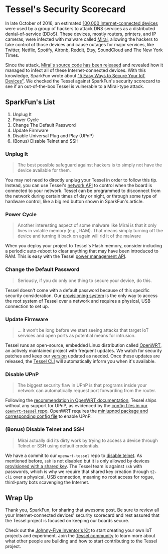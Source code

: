 # Tessel's Security Scorecard

In late October of 2016, an estimated [100,000 Internet-connected devices](http://dyn.com/blog/dyn-analysis-summary-of-friday-october-21-attack/) were used by a group of hackers to attack DNS services as a distributed denial-of-service (DDoS). These devices, mostly routers, printers, and IP cameras, were infected with malware called [Mirai](https://en.wikipedia.org/wiki/Mirai_(malware)), allowing the hackers to take control of those devices and cause outages for major services, like Twitter, Netflix, Spotify, Airbnb, Reddit, Etsy, SoundCloud and The New York Times. 

Since the attack, [Mirai's source code has been released](https://krebsonsecurity.com/2016/10/source-code-for-iot-botnet-mirai-released/) and revealed how it managed to infect all of these Internet-connected devices. With this knowledge, SparkFun wrote about ["5 Easy Ways to Secure Your IoT Devices"](https://www.sparkfun.com/news/2264).  We checked the Tessel against SparkFun's security scorecard to see if an out-of-the-box Tessel is vulnerable to a Mirai-type attack. 

## SparkFun's List

1. Unplug It
2. Power Cycle
3. Change The Default Password
4. Update Firmware
5. Disable Universal Plug and Play (UPnP)
6. (Bonus) Disable Telnet and SSH


### Unplug It

> The best possible safeguard against hackers is to simply not have the device available for them.

You may not need to directly unplug your Tessel in order to follow this tip. Instead, you can use Tessel's [network API](https://tessel.gitbooks.io/t2-docs/content/API/Network_API.html#wifi) to control when the board is connected to your network. Tessel can be programmed to disconnect from the network during certain times of day or night, or through some type of hardware control, like a big red button shown in SparkFun's article.

### Power Cycle

> Another interesting aspect of some malware like Mirai is that it only lives in volatile memory (e.g., RAM). That means simply turning off the device and turning it back on again will rid it of the malware

When you deploy your project to Tessel's Flash memory, consider including a periodic auto-reboot to clear anything that may have been introduced to RAM. This is easy with the Tessel [power management API](https://tessel.gitbooks.io/t2-docs/content/API/Hardware_API.html#board).

### Change the Default Password

> Seriously, if you do only one thing to secure your device, do this.

Tessel doesn't come with a default password because of this specific security consideration. Our [provisioning system](https://tessel.gitbooks.io/t2-docs/content/API/CLI.html#lan) is the only way to access the root system of Tessel over a network and requires a physical, USB connection to set up.

### Update Firmware

> ... it won’t be long before we start seeing attacks that target IoT services and open ports as potential means for intrusion.

Tessel runs an open-source, embedded Linux distribution called [OpenWRT](https://openwrt.org), an actively maintained project with frequent updates. We watch for security patches and keep our [version](https://github.com/tessel/openwrt-tessel) updated as needed. Once these updates are released, the [Tessel CLI](https://tessel.gitbooks.io/t2-docs/content/API/CLI.html#how-do-i-know-if-i-need-to-update-my-t2) will automatically inform you when it's available. 

### Disable UPnP

> The biggest security flaw in UPnP is that programs inside your network can automatically request port forwarding from the router.

Following the [recommendation in OpenWRT documentation](https://wiki.openwrt.org/doc/howto/upnp), Tessel ships without any support for UPnP, as evidenced by the [config files in our `openwrt-tessel` repo](https://github.com/tessel/openwrt-tessel/tree/master/files/etc/config). OpenWRT requires the [miniupnpd package and corresponding config file](https://wiki.openwrt.org/doc/howto/upnp) to enable UPnP. 

### (Bonus) Disable Telnet and SSH

> Mirai actually did its dirty work by trying to access a device through Telnet or SSH using default credentials.

We have a commit to our `openwrt-tessel` repo to [disable telnet](https://github.com/tessel/openwrt-tessel/blob/master/files/etc/init.d/telnet). As mentioned before, `ssh` is not disabled but it is only allowed by devices [provisioned with a shared key](https://tessel.gitbooks.io/t2-docs/content/API/CLI.html#lan). The Tessel team is against `ssh` with passwords, which is why we require that shared key creation through `t2-cli` over a physical, USB connection, meaning no root access for rogue, third-party bots scavenging the Internet. 

## Wrap Up

Thank you, SparkFun, for sharing that awesome post. Be sure to review all your Internet-connected devices' security scorecard and rest assured that the Tessel project is focused on keeping our boards secure. 

Check out the [Johnny-Five Inventor's Kit](https://www.sparkfun.com/products/13847) to start creating your own IoT projects and experiment. Join the [Tessel community](https://tessel.io/community) to learn more about what other people are building and how to start contributing to the Tessel project. 
